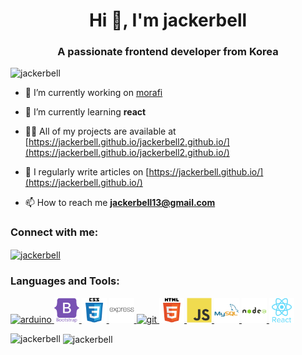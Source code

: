 
<h1 align="center">Hi 👋, I'm jackerbell</h1>
<h3 align="center">A passionate frontend developer from Korea</h3>

<p align="left"> <img src="https://komarev.com/ghpvc/?username=jackerbell&label=Profile%20views&color=0e75b6&style=flat" alt="jackerbell" /> </p>

- 🔭 I’m currently working on [morafi](https://github.com/jackerbell/Morafi)

- 🌱 I’m currently learning **react**

- 👨‍💻 All of my projects are available at [https://jackerbell.github.io/jackerbell2.github.io/](https://jackerbell.github.io/jackerbell2.github.io/)

- 📝 I regularly write articles on [https://jackerbell.github.io/](https://jackerbell.github.io/)

- 📫 How to reach me **jackerbell13@gmail.com**

<h3 align="left">Connect with me:</h3>
<p align="left">
<a href="https://codepen.io/jackerbell" target="blank"><img align="center" src="https://raw.githubusercontent.com/rahuldkjain/github-profile-readme-generator/master/src/images/icons/Social/codepen.svg" alt="jackerbell" height="30" width="40" /></a>
</p>

<h3 align="left">Languages and Tools:</h3>
<p align="left"> <a href="https://www.arduino.cc/" target="_blank" rel="noreferrer"> <img src="https://cdn.worldvectorlogo.com/logos/arduino-1.svg" alt="arduino" width="40" height="40"/> </a> <a href="https://getbootstrap.com" target="_blank" rel="noreferrer"> <img src="https://raw.githubusercontent.com/devicons/devicon/master/icons/bootstrap/bootstrap-plain-wordmark.svg" alt="bootstrap" width="40" height="40"/> </a> <a href="https://www.w3schools.com/css/" target="_blank" rel="noreferrer"> <img src="https://raw.githubusercontent.com/devicons/devicon/master/icons/css3/css3-original-wordmark.svg" alt="css3" width="40" height="40"/> </a> <a href="https://expressjs.com" target="_blank" rel="noreferrer"> <img src="https://raw.githubusercontent.com/devicons/devicon/master/icons/express/express-original-wordmark.svg" alt="express" width="40" height="40"/> </a> <a href="https://git-scm.com/" target="_blank" rel="noreferrer"> <img src="https://www.vectorlogo.zone/logos/git-scm/git-scm-icon.svg" alt="git" width="40" height="40"/> </a> <a href="https://www.w3.org/html/" target="_blank" rel="noreferrer"> <img src="https://raw.githubusercontent.com/devicons/devicon/master/icons/html5/html5-original-wordmark.svg" alt="html5" width="40" height="40"/> </a> <a href="https://developer.mozilla.org/en-US/docs/Web/JavaScript" target="_blank" rel="noreferrer"> <img src="https://raw.githubusercontent.com/devicons/devicon/master/icons/javascript/javascript-original.svg" alt="javascript" width="40" height="40"/> </a> <a href="https://www.mysql.com/" target="_blank" rel="noreferrer"> <img src="https://raw.githubusercontent.com/devicons/devicon/master/icons/mysql/mysql-original-wordmark.svg" alt="mysql" width="40" height="40"/> </a> <a href="https://nodejs.org" target="_blank" rel="noreferrer"> <img src="https://raw.githubusercontent.com/devicons/devicon/master/icons/nodejs/nodejs-original-wordmark.svg" alt="nodejs" width="40" height="40"/> </a> <a href="https://reactjs.org/" target="_blank" rel="noreferrer"> <img src="https://raw.githubusercontent.com/devicons/devicon/master/icons/react/react-original-wordmark.svg" alt="react" width="40" height="40"/> </a> </p>

<p><img align="left" src="https://github-readme-stats.vercel.app/api/top-langs?username=jackerbell&show_icons=true&locale=en&layout=compact" alt="jackerbell" /></p>

<p>&nbsp;<img align="center" src="https://github-readme-stats.vercel.app/api?username=jackerbell&show_icons=true&locale=en" alt="jackerbell" /></p>
